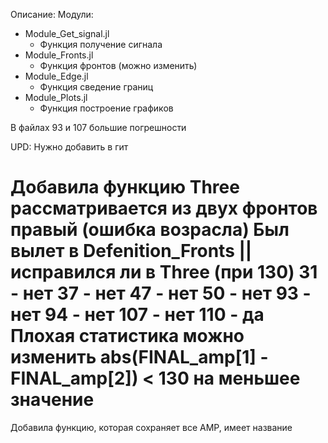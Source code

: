 Описание:
Модули:
+ Module_Get_signal.jl
    - Функция получение сигнала
+ Module_Fronts.jl
    - Функция фронтов (можно изменить)
+ Module_Edge.jl
    - Функция сведение границ
+ Module_Plots.jl
    - Функция построение графиков

В файлах 93 и 107 большие погрешности


UPD:
Нужно добавить в гит


Добавила функцию Three рассматривается из двух фронтов правый (ошибка возрасла)
Был вылет в Defenition_Fronts || исправился ли в Three (при 130)
31 - нет
37 - нет
47 - нет
50 - нет
93 - нет
94 - нет
107 - нет
110 - да
Плохая статистика
можно изменить abs(FINAL_amp[1] - FINAL_amp[2]) < 130 на меньшее значение
===


Добавила функцию, которая сохраняет все AMP, имеет название 